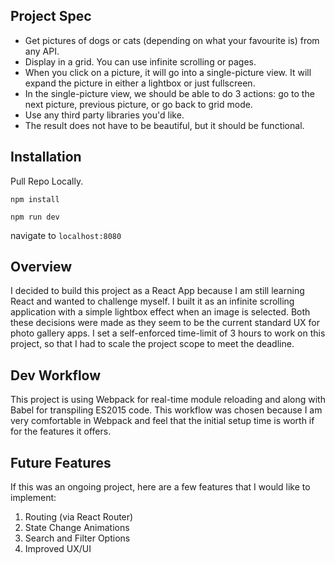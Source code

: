 ## Project Spec
- Get pictures of dogs or cats (depending on what your favourite is) from any API. 
- Display in a grid. You can use infinite scrolling or pages.
- When you click on a picture, it will go into a single-picture view. It will expand the picture in either a lightbox or just fullscreen.
- In the single-picture view, we should be able to do 3 actions: go to the next picture, previous picture, or go back to grid mode.
- Use any third party libraries you'd like. 
- The result does not have to be beautiful, but it should be functional.

## Installation

Pull Repo Locally.

```
npm install
```

```
npm run dev
```

navigate to `localhost:8080`

## Overview
I decided to build this project as a React App because I am still learning React and wanted to challenge myself. 
I built it as an infinite scrolling application with a simple lightbox effect when an image is selected. 
Both these decisions were made as they seem to be the current standard UX for photo gallery apps.
I set a self-enforced time-limit of 3 hours to work on this project, so that I had to scale the project scope to meet the deadline.

## Dev Workflow
This project is using Webpack for real-time module reloading and along with Babel for transpiling ES2015 code. 
This workflow was chosen because I am very comfortable in Webpack and feel that the initial setup time is worth if for the features it offers.


## Future Features
If this was an ongoing project, here are a few features that I would like to implement:
1. Routing (via React Router)
2. State Change Animations
3. Search and Filter Options
4. Improved UX/UI